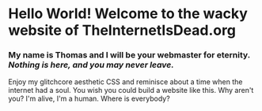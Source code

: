 # Hello World! Welcome to the wacky website of TheInternetIsDead.org
### My name is Thomas and I will be your webmaster for eternity. *Nothing is here, and you may never leave.*
Enjoy my glitchcore aesthetic CSS and reminisce about a time when the internet had a soul.
You wish you could build a website like this. Why aren't you? I'm alive, I'm a human. Where is everybody?
